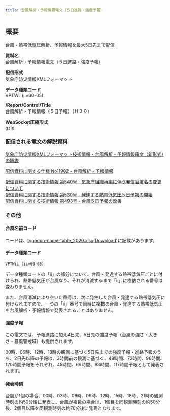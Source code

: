 ```yaml
---
title: 台風解析・予報情報電文（５日進路・強度予報）
---
```


## 概要
台風・熱帯低気圧解析、予報情報を最大5日先まで配信

**資料名** <br/>
 台風解析・予報情報電文（５日進路・強度予報）
 
**配信形式** <br/>
 気象庁防災情報XMLフォーマット

**データ種類コード** <br/>
 VPTWii (ii=60-65)

**/Report/Control/Title** <br/>
 台風解析・予報情報（５日予報）（Ｈ３０）
 
**WebSocket圧縮形式** <br/>
 gzip

### 配信される電文の解説資料
[気象庁防災情報XMLフォーマット技術情報 - 台風解析・予報情報電文（新形式）の解説](https://dmdata.jp/docs/jma/manual/0266-0267.pdf) 
 
 
[配信資料に関する仕様 No11902 - 台風解析・予報情報](https://www.data.jma.go.jp/suishin/shiyou/pdf/no11902)
 
 
[配信資料に関する技術情報 第540号 - 気象庁組織再編に伴う発信官署名の変更について](https://dmdata.jp/docs/jma/technical/540.pdf) <br/>
[配信資料に関する技術情報 第530号 - 発達する熱帯低気圧５日予報の開始](https://dmdata.jp/docs/jma/technical/530.pdf) <br/>
[配信資料に関する技術情報 第493号 - 台風５日予報の改善](https://dmdata.jp/docs/jma/technical/493.pdf)

### その他

#### 台風名前コード

コードは、[typhoon-name-table_2020.xlsx(Download)](https://dmdata.jp/docs/jma/code/typhoon-name/typhoon-name-table_2020.xlsx)に記載があります。

#### データ種類コード
`VPTWii (ii=60-65)`

データ種類コードの「ii」の部分について、台風・発達する熱帯低気圧ごとに付けられ、熱帯低気圧が台風なり、それが消滅するまで「ii」に格納される番号は変わりません。

また、台風消滅により空いた番号は、次に発生した台風・発達する熱帯低気圧に付けられますので、一つの「ii」番号で同時に複数の台風・発達する熱帯低気圧を台風解析・予報情報で発表されることはありません。

#### 強度予報
この電文では、予報進路に加え4日先、5日先の強度予報（台風の強さ・大きさ・暴風警戒域）も提供されます。

00時、06時、12時、18時の観測に基づく5日先までの強度予報・進路予報のうち、2日先以降の予報は、3時間前の観測に基づく、48時間、72時間、96時間、120時間予報をそれぞれ、45時間、69時間、93時間、117時間予報として発表されます。

#### 発表時刻
台風が1個の場合、00時、03時、06時、09時、12時、15時、18時、21時の観測時刻の約50分後に発表し、台風が複数の場合は、1個目を同観測時刻の約50分後、2個目以降を同観測時刻の約70分後に発表となります。
